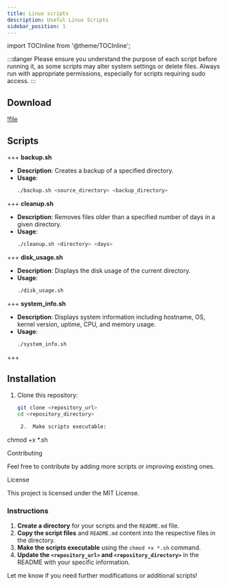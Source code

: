 ```yaml
---
title: Linux scripts
description: Useful Linux Scripts
sidebar_position: 1
---
```


import TOCInline from '@theme/TOCInline';

<TOCInline toc={toc}/>

:::danger
Please ensure you understand the purpose of each script before running it, as some scripts may alter system settings or delete files. Always run with appropriate permissions, especially for scripts requiring sudo access.
:::

## Download

[!file](https://github.com/devvyyxyz/Linux-scripts/archive/refs/heads/main.zip)

## Scripts

+++ **backup.sh**
   - **Description**: Creates a backup of a specified directory.
   - **Usage**: 
     ```bash
     ./backup.sh <source_directory> <backup_directory>
     ```

+++ **cleanup.sh**
   - **Description**: Removes files older than a specified number of days in a given directory.
   - **Usage**: 
     ```bash
     ./cleanup.sh <directory> <days>
     ```

+++ **disk_usage.sh**
   - **Description**: Displays the disk usage of the current directory.
   - **Usage**: 
     ```bash
     ./disk_usage.sh
     ```

+++ **system_info.sh**
   - **Description**: Displays system information including hostname, OS, kernel version, uptime, CPU, and memory usage.
   - **Usage**: 
     ```bash
     ./system_info.sh
     ```
+++

## Installation

1. Clone this repository:
   ```bash
   git clone <repository_url>
   cd <repository_directory>

	2.	Make scripts executable:

chmod +x *.sh



Contributing

Feel free to contribute by adding more scripts or improving existing ones.

License

This project is licensed under the MIT License.

### Instructions

1. **Create a directory** for your scripts and the `README.md` file.
2. **Copy the script files** and `README.md` content into the respective files in the directory.
3. **Make the scripts executable** using the `chmod +x *.sh` command.
4. **Update the `<repository_url>` and `<repository_directory>`** in the README with your specific information. 

Let me know if you need further modifications or additional scripts!